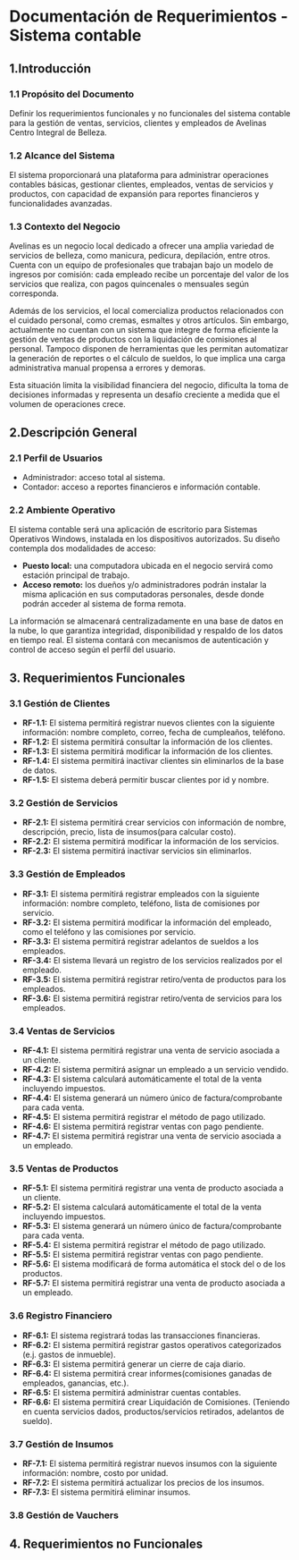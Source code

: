 # Documentación de Requerimientos - Sistema contable

## 1.Introducción

### 1.1 Propósito del Documento

Definir los requerimientos funcionales y no funcionales del sistema contable para la gestión de ventas, servicios, clientes y empleados de Avelinas Centro Integral de Belleza.

### 1.2 Alcance del Sistema

El sistema proporcionará una plataforma para administrar operaciones contables básicas, gestionar clientes, empleados, ventas de servicios y productos, con capacidad de expansión para reportes financieros y funcionalidades avanzadas.

### 1.3 Contexto del Negocio

Avelinas es un negocio local dedicado a ofrecer una amplia variedad de servicios de belleza, como manicura, pedicura, depilación, entre otros. Cuenta con un equipo de profesionales que trabajan bajo un modelo de ingresos por comisión: cada empleado recibe un porcentaje del valor de los servicios que realiza, con pagos quincenales o mensuales según corresponda.

Además de los servicios, el local comercializa productos relacionados con el cuidado personal, como cremas, esmaltes y otros artículos. Sin embargo, actualmente no cuentan con un sistema que integre de forma eficiente la gestión de ventas de productos con la liquidación de comisiones al personal. Tampoco disponen de herramientas que les permitan automatizar la generación de reportes o el cálculo de sueldos, lo que implica una carga administrativa manual propensa a errores y demoras.

Esta situación limita la visibilidad financiera del negocio, dificulta la toma de decisiones informadas y representa un desafío creciente a medida que el volumen de operaciones crece.

## 2.Descripción General

### 2.1 Perfil de Usuarios

- Administrador: acceso total al sistema.
- Contador: acceso a reportes financieros e información contable.

### 2.2 Ambiente Operativo

El sistema contable será una aplicación de escritorio para Sistemas Operativos Windows, instalada en los dispositivos autorizados. Su diseño contempla dos modalidades de acceso:

- **Puesto local:** una computadora ubicada en el negocio servirá como estación principal de trabajo.
- **Acceso remoto:** los dueños y/o administradores podrán instalar la misma aplicación en sus computadoras personales, desde donde podrán acceder al sistema de forma remota.

La información se almacenará centralizadamente en una base de datos en la nube, lo que garantiza integridad, disponibilidad y respaldo de los datos en tiempo real. El sistema contará con mecanismos de autenticación y control de acceso según el perfil del usuario.

## 3. Requerimientos Funcionales

### 3.1 Gestión de Clientes

- **RF-1.1:** El sistema permitirá registrar nuevos clientes con la siguiente información: nombre completo, correo, fecha de cumpleaños, teléfono.
- **RF-1.2:** El sistema permitirá consultar la información de los clientes.
- **RF-1.3:** El sistema permitirá modificar la información de los clientes.
- **RF-1.4:** El sistema permitirá inactivar clientes sin eliminarlos de la base de datos.
- **RF-1.5:** El sistema deberá permitir buscar clientes por id y nombre.

### 3.2 Gestión de Servicios

- **RF-2.1:** El sistema permitirá crear servicios con información de nombre, descripción, precio, lista de insumos(para calcular costo).
- **RF-2.2:** El sistema permitirá modificar la información de los servicios.
- **RF-2.3:** El sistema permitirá inactivar servicios sin eliminarlos.


### 3.3 Gestión de Empleados

- **RF-3.1:** El sistema permitirá registrar empleados con la siguiente información: nombre completo, teléfono, lista de comisiones por servicio.
- **RF-3.2:** El sistema permitirá modificar la información del empleado, como el teléfono y las comisiones por servicio.
- **RF-3.3:** El sistema permitirá registrar adelantos de sueldos a los empleados.
- **RF-3.4:** El sistema llevará un registro de los servicios realizados por el empleado.
- **RF-3.5:** El sistema permitirá registrar retiro/venta de productos para los empleados.
- **RF-3.6:** El sistema permitirá registrar retiro/venta de servicios para los empleados.

### 3.4 Ventas de Servicios

- **RF-4.1:** El sistema permitirá registrar una venta de servicio asociada a un cliente.
- **RF-4.2:** El sistema permitirá asignar un empleado a un servicio vendido.
- **RF-4.3:** El sistema calculará automáticamente el total de la venta incluyendo impuestos.
- **RF-4.4:** El sistema generará un número único de factura/comprobante para cada venta.
- **RF-4.5:** El sistema permitirá registrar el método de pago utilizado.
- **RF-4.6:** El sistema permitirá registrar ventas con pago pendiente.
- **RF-4.7:** El sistema permitirá registrar una venta de servicio asociada a un empleado.

### 3.5 Ventas de Productos

- **RF-5.1:** El sistema permitirá registrar una venta de producto asociada a un cliente.
- **RF-5.2:** El sistema calculará automáticamente el total de la venta incluyendo impuestos.
- **RF-5.3:** El sistema generará un número único de factura/comprobante para cada venta.
- **RF-5.4:** El sistema permitirá registrar el método de pago utilizado.
- **RF-5.5:** El sistema permitirá registrar ventas con pago pendiente.
- **RF-5.6:** El sistema modificará de forma automática el stock del o de los productos.
- **RF-5.7:** El sistema permitirá registrar una venta de producto asociada a un empleado.

### 3.6 Registro Financiero

- **RF-6.1:** El sistema registrará todas las transacciones financieras.
- **RF-6.2:** El sistema permitirá registrar gastos operativos categorizados (e.j. gastos de inmueble).
- **RF-6.3:** El sistema permitirá generar un cierre de caja diario.
- **RF-6.4:** El sistema permitirá crear informes(comisiones ganadas de empleados, ganancias, etc.).
- **RF-6.5:** El sistema permitirá administrar cuentas contables.
- **RF-6.6:** El sistema permitirá crear Liquidación de Comisiones. (Teniendo en cuenta servicios dados, productos/servicios retirados, adelantos de sueldo).

### 3.7 Gestión de Insumos

- **RF-7.1:** El sistema permitirá registrar nuevos insumos con la siguiente información: nombre, costo por unidad.
- **RF-7.2:** El sistema permitirá actualizar los precios de los insumos.
- **RF-7.3:** El sistema permitirá eliminar insumos.

### 3.8 Gestión de Vauchers



## 4. Requerimientos no Funcionales